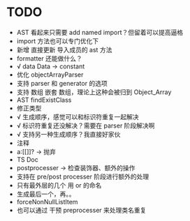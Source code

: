 # TODO

- AST 看起来只需要 add named import？但留着可以提高逼格
- import 方法也可以专门优化下
- 新增 直接更新 导入成员的 ast 方法
- formatter 还能做什么？
- √ data Data -> constant
- 优化 objectArrayParser
- 支持 parser 和 generator 的选项
- 支持 数组 嵌套 数组，理论上这种会被归到 Object_Array
- AST findExistClass
- 修正类型
- √ 生成顺序，感觉可以和标识符重复一起解决
- √ 标识符重复还没解决？需要在 parser 阶段解决啊
- √ 支持另一种生成顺序？我直接好家伙
- 注释
- a:[[]]? -> 抛弃
- TS Doc
- postprocesser -> 检查装饰器、额外的操作
- 支持在 pre/post processer 阶段进行额外的处理
- 只有最外层的几个 用 or 的命名
- 生成最后一个，再。。
- forceNonNullListItem
- 也可以通过 干预 preprocesser 来处理类名重复
